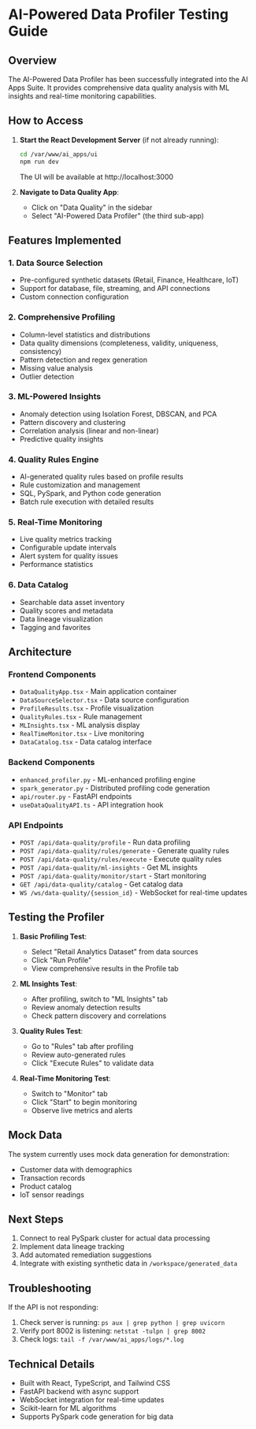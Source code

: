 # AI-Powered Data Profiler Testing Guide

## Overview
The AI-Powered Data Profiler has been successfully integrated into the AI Apps Suite. It provides comprehensive data quality analysis with ML insights and real-time monitoring capabilities.

## How to Access

1. **Start the React Development Server** (if not already running):
   ```bash
   cd /var/www/ai_apps/ui
   npm run dev
   ```
   The UI will be available at http://localhost:3000

2. **Navigate to Data Quality App**:
   - Click on "Data Quality" in the sidebar
   - Select "AI-Powered Data Profiler" (the third sub-app)

## Features Implemented

### 1. **Data Source Selection**
   - Pre-configured synthetic datasets (Retail, Finance, Healthcare, IoT)
   - Support for database, file, streaming, and API connections
   - Custom connection configuration

### 2. **Comprehensive Profiling**
   - Column-level statistics and distributions
   - Data quality dimensions (completeness, validity, uniqueness, consistency)
   - Pattern detection and regex generation
   - Missing value analysis
   - Outlier detection

### 3. **ML-Powered Insights**
   - Anomaly detection using Isolation Forest, DBSCAN, and PCA
   - Pattern discovery and clustering
   - Correlation analysis (linear and non-linear)
   - Predictive quality insights

### 4. **Quality Rules Engine**
   - AI-generated quality rules based on profile results
   - Rule customization and management
   - SQL, PySpark, and Python code generation
   - Batch rule execution with detailed results

### 5. **Real-Time Monitoring**
   - Live quality metrics tracking
   - Configurable update intervals
   - Alert system for quality issues
   - Performance statistics

### 6. **Data Catalog**
   - Searchable data asset inventory
   - Quality scores and metadata
   - Data lineage visualization
   - Tagging and favorites

## Architecture

### Frontend Components
- `DataQualityApp.tsx` - Main application container
- `DataSourceSelector.tsx` - Data source configuration
- `ProfileResults.tsx` - Profile visualization
- `QualityRules.tsx` - Rule management
- `MLInsights.tsx` - ML analysis display
- `RealTimeMonitor.tsx` - Live monitoring
- `DataCatalog.tsx` - Data catalog interface

### Backend Components
- `enhanced_profiler.py` - ML-enhanced profiling engine
- `spark_generator.py` - Distributed profiling code generation
- `api/router.py` - FastAPI endpoints
- `useDataQualityAPI.ts` - API integration hook

### API Endpoints
- `POST /api/data-quality/profile` - Run data profiling
- `POST /api/data-quality/rules/generate` - Generate quality rules
- `POST /api/data-quality/rules/execute` - Execute quality rules
- `POST /api/data-quality/ml-insights` - Get ML insights
- `POST /api/data-quality/monitor/start` - Start monitoring
- `GET /api/data-quality/catalog` - Get catalog data
- `WS /ws/data-quality/{session_id}` - WebSocket for real-time updates

## Testing the Profiler

1. **Basic Profiling Test**:
   - Select "Retail Analytics Dataset" from data sources
   - Click "Run Profile"
   - View comprehensive results in the Profile tab

2. **ML Insights Test**:
   - After profiling, switch to "ML Insights" tab
   - Review anomaly detection results
   - Check pattern discovery and correlations

3. **Quality Rules Test**:
   - Go to "Rules" tab after profiling
   - Review auto-generated rules
   - Click "Execute Rules" to validate data

4. **Real-Time Monitoring Test**:
   - Switch to "Monitor" tab
   - Click "Start" to begin monitoring
   - Observe live metrics and alerts

## Mock Data
The system currently uses mock data generation for demonstration:
- Customer data with demographics
- Transaction records
- Product catalog
- IoT sensor readings

## Next Steps
1. Connect to real PySpark cluster for actual data processing
2. Implement data lineage tracking
3. Add automated remediation suggestions
4. Integrate with existing synthetic data in `/workspace/generated_data`

## Troubleshooting

If the API is not responding:
1. Check server is running: `ps aux | grep python | grep uvicorn`
2. Verify port 8002 is listening: `netstat -tulpn | grep 8002`
3. Check logs: `tail -f /var/www/ai_apps/logs/*.log`

## Technical Details
- Built with React, TypeScript, and Tailwind CSS
- FastAPI backend with async support
- WebSocket integration for real-time updates
- Scikit-learn for ML algorithms
- Supports PySpark code generation for big data